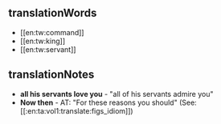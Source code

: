 ## translationWords

* [[en:tw:command]]
* [[en:tw:king]]
* [[en:tw:servant]]

## translationNotes

* **all his servants love you** - "all of his servants admire you"
* **Now then** - AT: "For these reasons you should" (See: [[:en:ta:vol1:translate:figs_idiom]])
